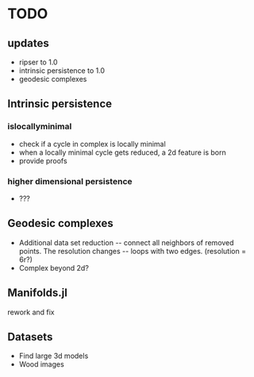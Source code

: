 # TODO

## updates

* ripser to 1.0
* intrinsic persistence to 1.0
* geodesic complexes

## Intrinsic persistence

### islocallyminimal

* check if a cycle in complex is locally minimal
* when a locally minimal cycle gets reduced, a 2d feature is born
* provide proofs

### higher dimensional persistence

* ???

## Geodesic complexes

* Additional data set reduction -- connect all neighbors of removed points. The resolution
  changes -- loops with two edges. (resolution = 6r?)
* Complex beyond 2d?

## Manifolds.jl

rework and fix

## Datasets

* Find large 3d models
* Wood images
